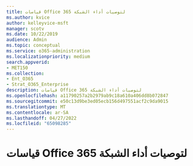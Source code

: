 ```yaml
---
title: قياسات Office 365 لتوصيات أداء الشبكة
ms.author: kvice
author: kelleyvice-msft
manager: scotv
ms.date: 10/22/2019
audience: Admin
ms.topic: conceptual
ms.service: o365-administration
ms.localizationpriority: medium
search.appverid:
- MET150
ms.collection:
- Ent_O365
- Strat_O365_Enterprise
description: قياسات Office 365 لتوصيات أداء الشبكة
ms.openlocfilehash: a11790257a2b2979ab9c18a610a406dd8b072847
ms.sourcegitcommit: e50c13d9be3ed05ecb156d497551acf2c9da9015
ms.translationtype: MT
ms.contentlocale: ar-SA
ms.lasthandoff: 04/27/2022
ms.locfileid: "65098285"
---
```

# <a name="office-365-measurements-for-network-performance-recommendations"></a>قياسات Office 365 لتوصيات أداء الشبكة
